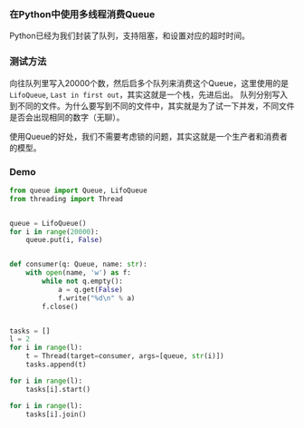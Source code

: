 ### 在Python中使用多线程消费Queue

Python已经为我们封装了队列，支持阻塞，和设置对应的超时时间。

### 测试方法

向往队列里写入20000个数，然后启多个队列来消费这个Queue，这里使用的是`LifoQueue`, `Last in first out`，其实这就是一个栈，先进后出。
队列分别写入到不同的文件。为什么要写到不同的文件中，其实就是为了试一下并发，不同文件是否会出现相同的数字（无聊）。  

使用Queue的好处，我们不需要考虑锁的问题，其实这就是一个生产者和消费者的模型。


### Demo

```python
from queue import Queue, LifoQueue
from threading import Thread


queue = LifoQueue()
for i in range(20000):
    queue.put(i, False)


def consumer(q: Queue, name: str):
    with open(name, 'w') as f:
        while not q.empty():
            a = q.get(False)
            f.write("%d\n" % a)
        f.close()


tasks = []
l = 2
for i in range(l):
    t = Thread(target=consumer, args=[queue, str(i)])
    tasks.append(t)

for i in range(l):
    tasks[i].start()

for i in range(l):
    tasks[i].join()
```